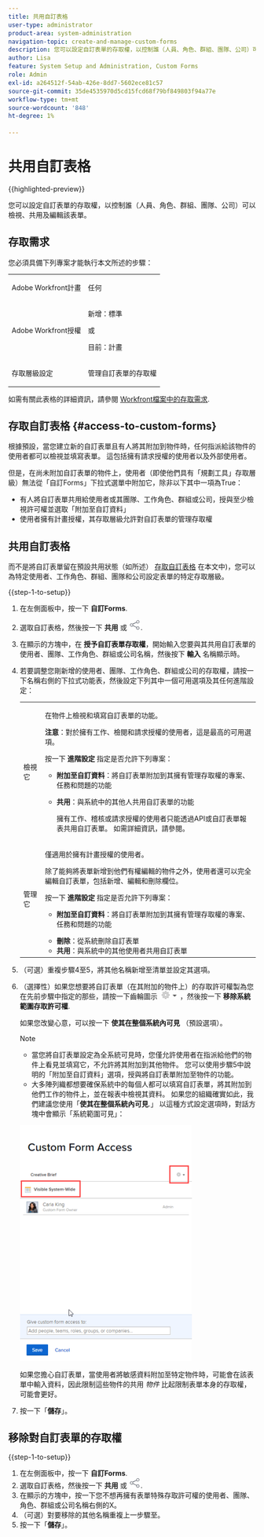 ```yaml
---
title: 共用自訂表格
user-type: administrator
product-area: system-administration
navigation-topic: create-and-manage-custom-forms
description: 您可以設定自訂表單的存取權，以控制誰（人員、角色、群組、團隊、公司）可以檢視、共用及編輯該表單。
author: Lisa
feature: System Setup and Administration, Custom Forms
role: Admin
exl-id: a264512f-54ab-426e-8dd7-5602ece81c57
source-git-commit: 35de4535970d5cd15fcd68f79bf849803f94a77e
workflow-type: tm+mt
source-wordcount: '848'
ht-degree: 1%

---
```


# 共用自訂表格

{{highlighted-preview}}

您可以設定自訂表單的存取權，以控制誰（人員、角色、群組、團隊、公司）可以檢視、共用及編輯該表單。

## 存取需求

您必須具備下列專案才能執行本文所述的步驟：

<table style="table-layout:auto"> 
 <col> 
 <col> 
 <tbody> 
  <tr data-mc-conditions=""> 
   <td role="rowheader"> <p>Adobe Workfront計畫</p> </td> 
   <td>任何</td> 
  </tr> 
  <tr> 
   <td role="rowheader">Adobe Workfront授權</td> 
   <td>
   <p>新增：標準</p>
   <p>或</p>
   <p>目前：計畫</p></td>
  </tr> 
  <tr data-mc-conditions=""> 
   <td role="rowheader">存取層級設定</td> 
   <td> <p>管理自訂表單的存取權</p> </td> 
  </tr> 
 </tbody> 
</table>

如需有關此表格的詳細資訊，請參閱 [Workfront檔案中的存取需求](/help/quicksilver/administration-and-setup/add-users/access-levels-and-object-permissions/access-level-requirements-in-documentation.md).

## 存取自訂表格 {#access-to-custom-forms}

根據預設，當您建立新的自訂表單且有人將其附加到物件時，任何指派給該物件的使用者都可以檢視並填寫表單。 這包括擁有請求授權的使用者以及外部使用者。

但是，在尚未附加自訂表單的物件上，使用者（即使他們具有「規劃工具」存取層級）無法從「自訂Forms」下拉式選單中附加它，除非以下其中一項為True：

* 有人將自訂表單共用給使用者或其團隊、工作角色、群組或公司，授與至少檢視許可權並選取「附加至自訂資料」
* 使用者擁有計畫授權，其存取層級允許對自訂表單的管理存取權

## 共用自訂表格

而不是將自訂表單留在預設共用狀態（如所述） [存取自訂表格](#access-to-custom-forms) 在本文中)，您可以為特定使用者、工作角色、群組、團隊和公司設定表單的特定存取層級。

{{step-1-to-setup}}

1. 在左側面板中，按一下 **自訂Forms**.
1. 選取自訂表格，然後按一下 **共用** <span class="preview">或 ![「共用」圖示](assets/share-icon.png).</span>
1. 在顯示的方塊中，在 **授予自訂表單存取權**，開始輸入您要與其共用自訂表單的使用者、團隊、工作角色、群組或公司名稱，然後按下 **輸入** 名稱顯示時。
1. 若要調整您剛新增的使用者、團隊、工作角色、群組或公司的存取權，請按一下名稱右側的下拉式功能表，然後設定下列其中一個可用選項及其任何進階設定：

   <table style="table-layout:auto"> 
    <col> 
    <col> 
    <tbody> 
     <tr> 
      <td role="rowheader">檢視它</td> 
      <td> <p>在物件上檢視和填寫自訂表單的功能。</p> <p><b>注意</b>：對於擁有工作、檢閱和請求授權的使用者，這是最高的可用選項。</p> <p>按一下 <strong>進階設定</strong> 指定是否允許下列專案：</p> 
       <ul> 
        <li><strong>附加至自訂資料</strong>：將自訂表單附加到其擁有管理存取權的專案、任務和問題的功能</li> 
        <li> <p><strong>共用</strong>：與系統中的其他人共用自訂表單的功能</p> <p>擁有工作、稽核或請求授權的使用者只能透過API或自訂表單報表共用自訂表單。 如需詳細資訊，請參閱。</p> </li> 
       </ul> </td> 
     </tr> 
     <tr> 
      <td role="rowheader">管理它</td> 
      <td> <p>僅適用於擁有計畫授權的使用者。 </p> <p>除了能夠將表單新增到他們有權編輯的物件之外，使用者還可以完全編輯自訂表單，包括新增、編輯和刪除欄位。</p> <p>按一下 <strong>進階設定</strong> 指定是否允許下列專案：</p> 
       <ul> 
        <li> <p><strong>附加至自訂資料</strong>：將自訂表單附加到其擁有管理存取權的專案、任務和問題的功能</p> </li> 
        <li><strong>刪除</strong>：從系統刪除自訂表單</li> 
        <li><strong>共用</strong>：與系統中的其他使用者共用自訂表單</li> 
       </ul> </td> 
     </tr> 
    </tbody> 
   </table>

1. （可選）重複步驟4至5，將其他名稱新增至清單並設定其選項。
1. （選擇性）如果您想要將自訂表單（在其附加的物件上）的存取許可權製為您在先前步驟中指定的那些，請按一下齒輪圖示 ![](assets/gear-icon-settings-with-dn-arrow.jpg) ，然後按一下 **移除系統範圍存取許可權**.

   如果您改變心意，可以按一下 **使其在整個系統內可見** （預設選項）。

   >[!NOTE]
   >
   >* 當您將自訂表單設定為全系統可見時，您僅允許使用者在指派給他們的物件上看見並填寫它，不允許將其附加到其他物件。 您可以使用步驟5中說明的「附加至自訂資料」選項，授與將自訂表單附加至物件的功能。
   >* 大多陣列織都想要確保系統中的每個人都可以填寫自訂表單，將其附加到他們工作的物件上，並在報表中檢視其資料。 如果您的組織確實如此，我們建議您使用「**使其在整個系統內可見**.」 以這種方式設定選項時，對話方塊中會顯示「系統範圍可見」：
   >   
   >![](assets/visible-system-wide-350x480.png)
   >   
   >如果您擔心自訂表單，當使用者將敏感資料附加至特定物件時，可能會在該表單中輸入資料，因此限制這些物件的共用 *物件* 比起限制表單本身的存取權，可能會更好。

1. 按一下「**儲存**」。

## 移除對自訂表單的存取權

{{step-1-to-setup}}

1. 在左側面板中，按一下 **自訂Forms**.
1. 選取自訂表格，然後按一下 **共用** <span class="preview">或 ![「共用」圖示](assets/share-icon.png).</span>
1. 在顯示的方塊中，按一下您不想再擁有表單特殊存取許可權的使用者、團隊、角色、群組或公司名稱右側的X。
1. （可選）對要移除的其他名稱重複上一步驟至。
1. 按一下「**儲存**」。
